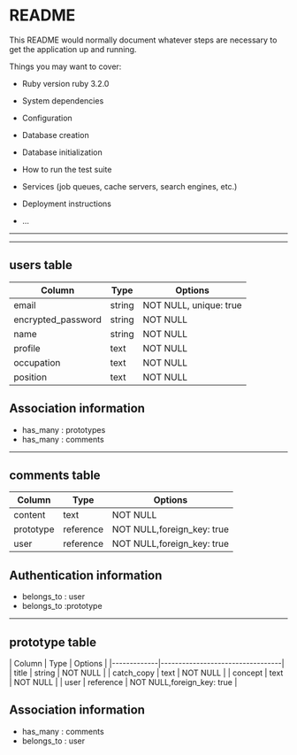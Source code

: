 # README

This README would normally document whatever steps are necessary to get the
application up and running.

Things you may want to cover:

* Ruby version
ruby 3.2.0
* System dependencies

* Configuration

* Database creation

* Database initialization

* How to run the test suite

* Services (job queues, cache servers, search engines, etc.)

* Deployment instructions

* ...

********************************
________________________________________________________________
## users table
| Column | Type | Options                     |
|--------|------|-----------------------------|
| email  | string | NOT NULL, unique: true    |
| encrypted_password | string | NOT NULL      |
| name   | string    | NOT NULL               |
| profile     | text | NOT NULL               |
| occupation  | text | NOT NULL               |
| position    | text | NOT NULL               |

## Association information

- has_many : prototypes
- has_many : comments
________________________________________________________________
## comments table
| Column | Type | Options                     |
|--------|------|-----------------------------|
| content | text | NOT NULL                   |
| prototype | reference | NOT NULL,foreign_key: true  |
| user | reference | NOT NULL,foreign_key: true|

## Authentication information

- belongs_to : user
- belongs_to :prototype

________________________________________________________________
## prototype table
| Column   | Type | Options                      |
|-------------|----------------------------------|
| title       | string    | NOT NULL             |
| catch_copy  | text      | NOT NULL             |
| concept     | text      | NOT NULL             |
| user        | reference | NOT NULL,foreign_key: true |

## Association information
- has_many : comments
- belongs_to : user